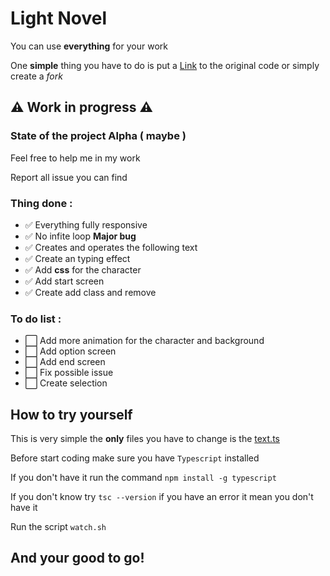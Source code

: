 # Light Novel

You can use **everything** for your work

One **simple** thing you have to do is put a [Link](https://github.com/titivince/light-novel) to the original code or simply create a _fork_

## :warning: Work in progress :warning:

### State of the project Alpha ( maybe )

Feel free to help me in my work

Report all issue you can find

### Thing done :

- ✅ Everything fully responsive
- ✅ No infite loop **Major bug**
- ✅ Creates and operates the following text
- ✅ Create an typing effect
- ✅ Add **css** for the character
- ✅ Add start screen
- ✅ Create add class and remove


### To do list :

- ⬜ Add more animation for the character and background
- ⬜ Add option screen
- ⬜ Add end screen
- ⬜ Fix possible issue
- ⬜ Create selection

## How to try yourself

This is very simple the **only** files you have to change is the [text.ts](https://github.com/titivince/light-novel/blob/master/src/text.ts)

Before start coding make sure you have `Typescript` installed

If you don't have it run the command `npm install -g typescript`

If you don't know try `tsc --version` if you have an error it mean you don't have it

Run the script `watch.sh`

## And your good to go!